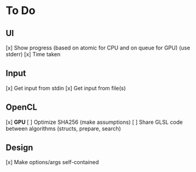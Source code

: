 # To Do

## UI
  [x] Show progress (based on atomic for CPU and on queue for GPU) (use stderr)
  [x] Time taken

## Input
  [x] Get input from stdin
  [x] Get input from file(s)

## OpenCL
  [x] **GPU**
  [ ] Optimize SHA256 (make assumptions)
  [ ] Share GLSL code between algorithms (structs, prepare, search)

## Design
  [x] Make options/args self-contained
